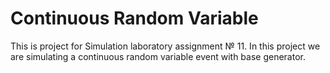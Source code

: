 # Continuous Random Variable
This is project for Simulation laboratory assignment № 11.
In this project we are simulating a continuous random variable event with base generator.
